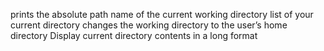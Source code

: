  prints the absolute path name of the current working directory
 list of your current directory
changes the working directory to the user’s home directory
Display current directory contents in a long format
